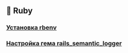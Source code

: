 ## 💎 Ruby

### [Установка rbenv](install.md)

### [Настройка гема rails_semantic_logger](semantic_logger.md)